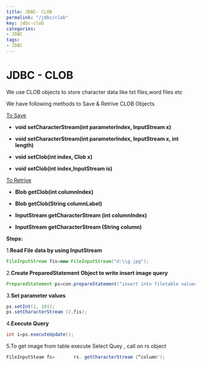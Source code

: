 ```yaml
---
title: JDBC- CLOB
permalink: "/jdbc/clob"
key: jdbc-clob
categories:
- JDBC
tags:
- JDBC
---
```


JDBC - CLOB
======

We use CLOB objects to store character data like txt files,word files etc

We have following methods to Save & Retrive CLOB Objects

<u>To Save</u>

-   **void setCharacterStream(int parameterIndex, InputStream x)**

-   **void setCharacterStream(int parameterIndex, InputStream x, int length)**

-   **void setClob(int index, Clob x)**

-   **void setClob(int index,InputStream is)**

<u>To Retrive</u>

-   **Blob getClob(int columnIndex)**

-   **Blob getClob(String columnLabel)**

-   **InputStream getCharacterStream (int columnIndex)**

-   **InputStream getCharacterStream (String column)**

**Steps:**

1.**Read File data by using InputStream**
```java
FileInputStream fis=new FileInputStream("d:\\g.jpg");
```


2.**Create PreparedStatement Object to write insert image query**
```java
PreparedStatement ps=con.prepareStatement("insert into filetable values(?,?)");
```

3.**Set parameter values**
```java
ps.setInt(1, 101);
ps.setCharacterStream (2,fis);
```


4.**Execute Query**
```java
int i=ps.executeUpdate();
```


5.To get image from table execute Select Quey , call on rs object
```java
FileInputSteam fs=       rs. getCharacterStream (“column");
```
